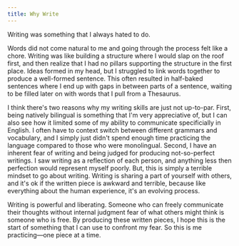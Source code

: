 ```yaml
---
title: Why Write
---
```


Writing was something that I always hated to do.

Words did not come natural to me and going through the process felt like a chore. Writing was like building a structure where I would slap on the roof first, and then realize that I had no pillars supporting the structure in the first place. Ideas formed in my head, but I struggled to link words together to produce a well-formed sentence. This often resulted in half-baked sentences where I end up with gaps in between parts of a sentence, waiting to be filled later on with words that I pull from a Thesaurus.

I think there's two reasons why my writing skills are just not up-to-par. First, being natively bilingual is something that I'm very appreciative of, but I can also see how it limited some of my ability to communicate specificially in English. I often have to context switch between different grammars and vocabulary, and I simply just didn't spend enough time practicing the language compared to those who were monolingual. Second, I have an inherent fear of writing and being judged for producing not-so-perfect writings. I saw writing as a reflection of each person, and anything less then perfection would represent myself poorly. But, this is simply a terrible mindset to go about writing. Writing is sharing a part of yourself with others, and it's ok if the written piece is awkward and terrible, because like everything about the human experience, it's an evolving process.

Writing is powerful and liberating. Someone who can freely communicate their thoughts without internal judgment fear of what others might think is someone who is free. By producing these written pieces, I hope this is the start of something that I can use to confront my fear. So this is me practicing—one piece at a time.
